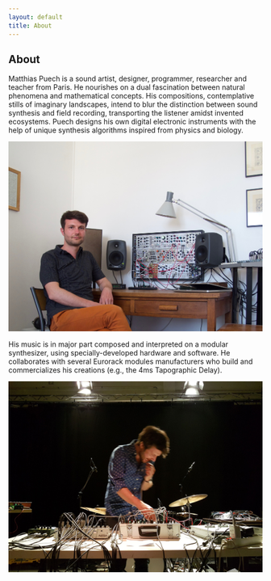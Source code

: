 ```yaml
---
layout: default
title: About
---
```


## About

Matthias Puech is a sound artist, designer, programmer, researcher and
teacher from Paris. He nourishes on a dual fascination between natural
phenomena and mathematical concepts. His compositions, contemplative
stills of imaginary landscapes, intend to blur the distinction between
sound synthesis and field recording, transporting the listener amidst
invented ecosystems. Puech designs his own digital electronic
instruments with the help of unique synthesis algorithms inspired from
physics and biology.

<img class="flush-left"
     src="assets/img/portrait1.jpg"
	alt="Credit: Erik Tengstrand" />

His music is in major part composed and interpreted on a modular
synthesizer, using specially-developed hardware and software. He
collaborates with several Eurorack modules manufacturers who build and
commercializes his creations (e.g., the 4ms Tapographic Delay).

<img class="flush-left"
     src="assets/img/portrait2.jpg"
	alt="Credit: jjgfree" />

&nbsp;